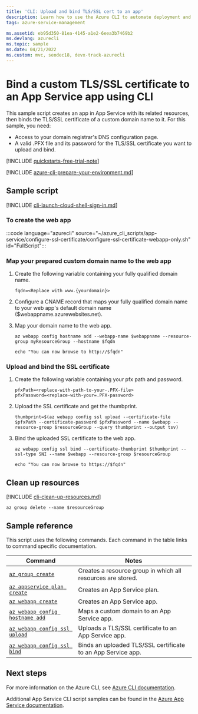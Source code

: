 ```yaml
---
title: 'CLI: Upload and bind TLS/SSL cert to an app'
description: Learn how to use the Azure CLI to automate deployment and management of your App Service app. This sample shows how to bind a custom TLS/SSL certificate to an app.
tags: azure-service-management

ms.assetid: eb95d350-81ea-4145-a1e2-6eea3b7469b2
ms.devlang: azurecli
ms.topic: sample
ms.date: 04/21/2022
ms.custom: mvc, seodec18, devx-track-azurecli
---
```


# Bind a custom TLS/SSL certificate to an App Service app using CLI

This sample script creates an app in App Service with its related resources, then binds the TLS/SSL certificate of a custom domain name to it. For this sample, you need:

* Access to your domain registrar's DNS configuration page.
* A valid .PFX file and its password for the TLS/SSL certificate you want to upload and bind.

[!INCLUDE [quickstarts-free-trial-note](../../../includes/quickstarts-free-trial-note.md)]

[!INCLUDE [azure-cli-prepare-your-environment.md](~/articles/reusable-content/azure-cli/azure-cli-prepare-your-environment.md)]

## Sample script

[!INCLUDE [cli-launch-cloud-shell-sign-in.md](../../../includes/cli-launch-cloud-shell-sign-in.md)]

### To create the web app

:::code language="azurecli" source="~/azure_cli_scripts/app-service/configure-ssl-certificate/configure-ssl-certificate-webapp-only.sh" id="FullScript":::

### Map your prepared custom domain name to the web app

1. Create the following variable containing your fully qualified domain name.

   ```azurecli
   fqdn=<Replace with www.{yourdomain}>
   ```

1. Configure a CNAME record that maps your fully qualified domain name to your web app's default domain name ($webappname.azurewebsites.net).

1. Map your domain name to the web app.

   ```azurecli
   az webapp config hostname add --webapp-name $webappname --resource-group myResourceGroup --hostname $fqdn
   
   echo "You can now browse to http://$fqdn"
   ```

### Upload and bind the SSL certificate

1. Create the following variable containing your pfx path and password.

   ```azurecli
   pfxPath=<replace-with-path-to-your-.PFX-file>
   pfxPassword=<replace-with-your=.PFX-password>
   ```

1. Upload the SSL certificate and get the thumbprint.

   ```azurecli
   thumbprint=$(az webapp config ssl upload --certificate-file $pfxPath --certificate-password $pfxPassword --name $webapp --resource-group $resourceGroup --query thumbprint --output tsv)
   ```

1. Bind the uploaded SSL certificate to the web app.

   ```azurecli
   az webapp config ssl bind --certificate-thumbprint $thumbprint --ssl-type SNI --name $webapp --resource-group $resourceGroup
   
   echo "You can now browse to https://$fqdn"
   ```

## Clean up resources

[!INCLUDE [cli-clean-up-resources.md](../../../includes/cli-clean-up-resources.md)]

```azurecli
az group delete --name $resourceGroup
```

## Sample reference

This script uses the following commands. Each command in the table links to command specific documentation.

| Command | Notes |
|---|---|
| [`az group create`](/cli/azure/group#az-group-create) | Creates a resource group in which all resources are stored. |
| [`az appservice plan create`](/cli/azure/appservice/plan#az-appservice-plan-create) | Creates an App Service plan. |
| [`az webapp create`](/cli/azure/webapp#az-webapp-create) | Creates an App Service app. |
| [`az webapp config hostname add`](/cli/azure/webapp/config/hostname#az-webapp-config-hostname-add) | Maps a custom domain to an App Service app. |
| [`az webapp config ssl upload`](/cli/azure/webapp/config/ssl#az-webapp-config-ssl-upload) | Uploads a TLS/SSL certificate to an App Service app. |
| [`az webapp config ssl bind`](/cli/azure/webapp/config/ssl#az-webapp-config-ssl-bind) | Binds an uploaded TLS/SSL certificate to an App Service app. |

## Next steps

For more information on the Azure CLI, see [Azure CLI documentation](/cli/azure).

Additional App Service CLI script samples can be found in the [Azure App Service documentation](../samples-cli.md).
